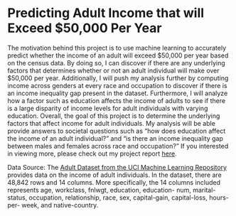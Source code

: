# Predicting Adult Income that will Exceed $50,000 Per Year

The motivation behind this project is to use machine learning to accurately predict whether the income of an adult will
exceed $50,000 per year based on the census data. By doing so, I can discover if there are any
underlying factors that determines whether or not an adult individual will make over $50,000
per year. Additionally, I will push my analysis further by computing income across genders at
every race and occupation to discover if there is an income inequality gap present in the
dataset. Furthermore, I will analyze how a factor such as education affects the income of adults
to see if there is a large disparity of income levels for adult individuals with varying education.
Overall, the goal of this project is to determine the underlying factors that affect income for
adult individuals. My analysis will be able provide answers to societal questions such as “how
does education affect the income of an adult individual?” and “is there an income inequality
gap between males and females across race and occupation?” If you interested in viewing more, 
please check out my project report [here](https://github.com/zhiye6/predicting_adult_income/blob/main/Project_Report.pdf).

Data Source: The [Adult Dataset from the UCI Machine Learning Repository](http://archive.ics.uci.edu/ml/datasets/Adult) provides data on the income of adult individuals. In the dataset, there are 48,842 rows and 14 columns. More specifically, the 14 columns included represents age, workclass, fnlwgt, education, education- num, marital-status, occupation, relationship, race, sex, capital-gain, capital-loss, hours-per- week, and native-country.
